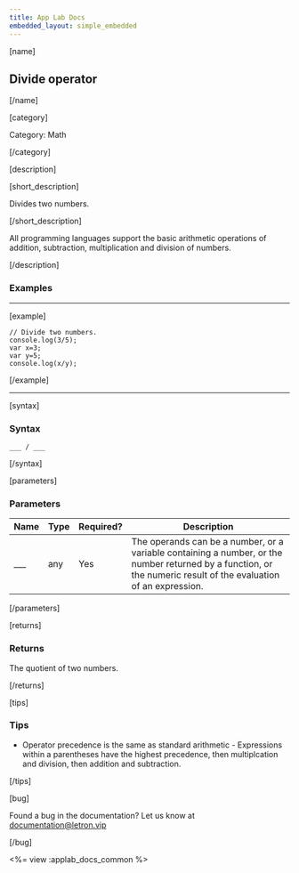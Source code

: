 ```yaml
---
title: App Lab Docs
embedded_layout: simple_embedded
---
```


[name]

## Divide operator

[/name]

[category]

Category: Math

[/category]

[description]

[short_description]

Divides two numbers.

[/short_description]

All programming languages support the basic arithmetic operations of addition, subtraction, multiplication and division of numbers.

[/description]

### Examples
____________________________________________________

[example]

```
// Divide two numbers.
console.log(3/5);
var x=3;
var y=5;
console.log(x/y);
```

[/example]

____________________________________________________

[syntax]

### Syntax

```
___ / ___
```

[/syntax]

[parameters]

### Parameters

| Name  | Type | Required? | Description |
|-----------------|------|-----------|-------------|
| ___ | any | Yes | The operands can be a number, or a variable containing a number, or the number returned by a function, or the numeric result of the evaluation of an expression. |

[/parameters]

[returns]

### Returns
The quotient of two numbers.

[/returns]

[tips]

### Tips

- Operator precedence is the same as standard arithmetic - Expressions within a parentheses have the highest precedence, then multiplcation and division, then addition and subtraction.

[/tips]

[bug]

Found a bug in the documentation? Let us know at documentation@letron.vip

[/bug]

<%= view :applab_docs_common %>
